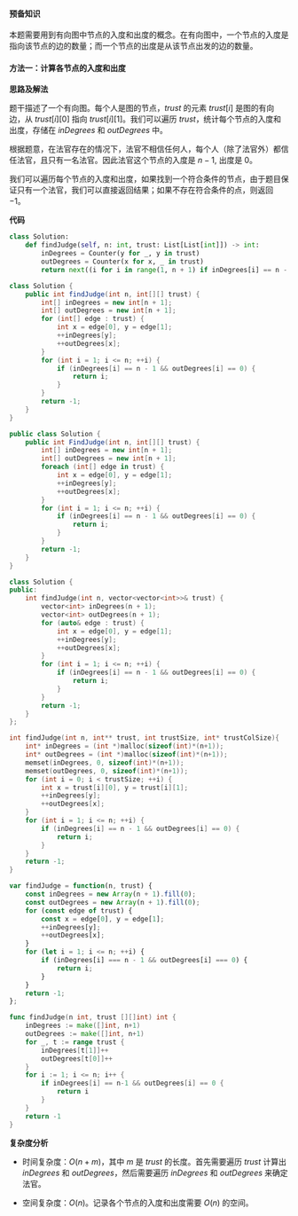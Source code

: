 #### 预备知识

本题需要用到有向图中节点的入度和出度的概念。在有向图中，一个节点的入度是指向该节点的边的数量；而一个节点的出度是从该节点出发的边的数量。

#### 方法一：计算各节点的入度和出度

**思路及解法**

题干描述了一个有向图。每个人是图的节点，$\textit{trust}$ 的元素 $\textit{trust}[i]$ 是图的有向边，从 $\textit{trust}[i][0]$ 指向 $\textit{trust}[i][1]$。我们可以遍历 $\textit{trust}$，统计每个节点的入度和出度，存储在 $\textit{inDegrees}$ 和 $\textit{outDegrees}$ 中。

根据题意，在法官存在的情况下，法官不相信任何人，每个人（除了法官外）都信任法官，且只有一名法官。因此法官这个节点的入度是 $n-1$, 出度是 $0$。

我们可以遍历每个节点的入度和出度，如果找到一个符合条件的节点，由于题目保证只有一个法官，我们可以直接返回结果；如果不存在符合条件的点，则返回 $-1$。

**代码**

```Python [sol1-Python3]
class Solution:
    def findJudge(self, n: int, trust: List[List[int]]) -> int:
        inDegrees = Counter(y for _, y in trust)
        outDegrees = Counter(x for x, _ in trust)
        return next((i for i in range(1, n + 1) if inDegrees[i] == n - 1 and outDegrees[i] == 0), -1)
```

```Java [sol1-Java]
class Solution {
    public int findJudge(int n, int[][] trust) {
        int[] inDegrees = new int[n + 1];
        int[] outDegrees = new int[n + 1];
        for (int[] edge : trust) {
            int x = edge[0], y = edge[1];
            ++inDegrees[y];
            ++outDegrees[x];
        }
        for (int i = 1; i <= n; ++i) {
            if (inDegrees[i] == n - 1 && outDegrees[i] == 0) {
                return i;
            }
        }
        return -1;
    }
}
```

```C# [sol1-C#]
public class Solution {
    public int FindJudge(int n, int[][] trust) {
        int[] inDegrees = new int[n + 1];
        int[] outDegrees = new int[n + 1];
        foreach (int[] edge in trust) {
            int x = edge[0], y = edge[1];
            ++inDegrees[y];
            ++outDegrees[x];
        }
        for (int i = 1; i <= n; ++i) {
            if (inDegrees[i] == n - 1 && outDegrees[i] == 0) {
                return i;
            }
        }
        return -1;
    }
}
```

```C++ [sol1-C++]
class Solution {
public:
    int findJudge(int n, vector<vector<int>>& trust) {
        vector<int> inDegrees(n + 1);
        vector<int> outDegrees(n + 1);
        for (auto& edge : trust) {
            int x = edge[0], y = edge[1];
            ++inDegrees[y];
            ++outDegrees[x];
        }
        for (int i = 1; i <= n; ++i) {
            if (inDegrees[i] == n - 1 && outDegrees[i] == 0) {
                return i;
            }
        }
        return -1;
    }
};
```

```C [sol1-C]
int findJudge(int n, int** trust, int trustSize, int* trustColSize){
    int* inDegrees = (int *)malloc(sizeof(int)*(n+1));
    int* outDegrees = (int *)malloc(sizeof(int)*(n+1));
    memset(inDegrees, 0, sizeof(int)*(n+1));
    memset(outDegrees, 0, sizeof(int)*(n+1));
    for (int i = 0; i < trustSize; ++i) {
        int x = trust[i][0], y = trust[i][1];
        ++inDegrees[y];
        ++outDegrees[x];
    }
    for (int i = 1; i <= n; ++i) {
        if (inDegrees[i] == n - 1 && outDegrees[i] == 0) {
            return i;
        }
    }
    return -1;
}
```

```JavaScript [sol1-JavaScript]
var findJudge = function(n, trust) {
    const inDegrees = new Array(n + 1).fill(0);
    const outDegrees = new Array(n + 1).fill(0);
    for (const edge of trust) {
        const x = edge[0], y = edge[1];
        ++inDegrees[y];
        ++outDegrees[x];
    }
    for (let i = 1; i <= n; ++i) {
        if (inDegrees[i] === n - 1 && outDegrees[i] === 0) {
            return i;
        }
    }
    return -1;
};
```

```go [sol1-Golang]
func findJudge(n int, trust [][]int) int {
    inDegrees := make([]int, n+1)
    outDegrees := make([]int, n+1)
    for _, t := range trust {
        inDegrees[t[1]]++
        outDegrees[t[0]]++
    }
    for i := 1; i <= n; i++ {
        if inDegrees[i] == n-1 && outDegrees[i] == 0 {
            return i
        }
    }
    return -1
}
```

**复杂度分析**

- 时间复杂度：$O(n+m)$，其中 $m$ 是 $\textit{trust}$ 的长度。首先需要遍历 $\textit{trust}$ 计算出 $\textit{inDegrees}$ 和 $\textit{outDegrees}$，然后需要遍历 $\textit{inDegrees}$ 和 $\textit{outDegrees}$ 来确定法官。

- 空间复杂度：$O(n)$。记录各个节点的入度和出度需要 $O(n)$ 的空间。